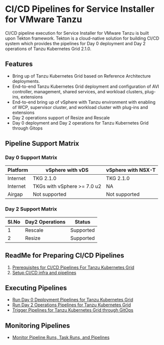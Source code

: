 # CI/CD Pipelines for Service Installer for VMware Tanzu

CI/CD pipeline execution for Service Installer for VMware Tanzu is built upon Tekton framework. Tekton is a cloud-native solution for building CI/CD system which provides the pipelines for Day 0 deployment and Day 2  operations of Tanzu Kubernetes Grid 2.1.0.

## Features

- Bring up of Tanzu Kubernetes Grid based on Reference Architecture deployments.
- End-to-end Tanzu Kubernetes Grid deployment and configuration of AVI controller, management, shared services, and workload clusters, plug-ins, extensions
- End-to-end bring up of vSphere with Tanzu environment with enabling of WCP, supervisor cluster, and workload cluster with plug-ins and extensions
- Day 2 operations support of Resize and Rescale
- Day 0 deployment and Day 2 operations for Tanzu Kubernetes Grid through Gitops


## Pipeline Support Matrix

### Day 0 Support Matrix
| Platform | vSphere with vDS            | vSphere with NSX-T |
|----------|-----------------------------|--------------------|
| Internet | TKG 2.1.0                   | TKG 2.1.0          |
| Internet | TKGs with vSphere >= 7.0 u2 | NA                 |
| Airgap   | Not supported               | Not supported      |

### Day 2 Support Matrix
|Sl.No  | Day2 Operations | Status              |
|-------|-----------------|---------------------|
| 1     | Rescale         | Supported           |
| 2     | Resize          | Supported           |

## ReadMe for Preparing CI/CD Pipelines
1. [Prerequisites for CI/CD Pipelines For Tanzu Kubernetes Grid](./docs/prerequisites.md)
2. [Setup CI/CD infra and pipelines](./docs/preparefortektonpipelines.md)

## Executing Pipelines
- [Run Day 0 Deployment Pipelines for Tanzu Kubernetes Grid](./docs/runday0.md)
- [Run Day 2 Operations Pipelines for Tanzu Kubernetes Grid](./docs/runday2.md)
- [Trigger Pipelines for Tanzu Kubernetes Grid through GitOps](./docs/triggerpipelinethrugitcommit.md)

## Monitoring Pipelines
- [Monitor Pipeline Runs, Task Runs, and Pipelines](./docs/monitortekton.md)
